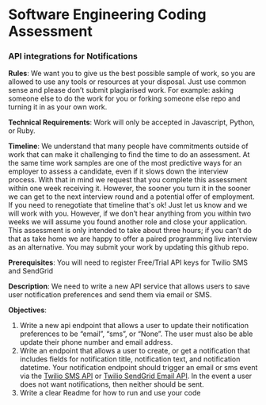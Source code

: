 # Software Engineering Coding Assessment
### API integrations for Notifications 

**Rules**: We want you to give us the best possible sample of work, so you are allowed to use any tools or resources at your disposal. Just use common sense and please don’t submit plagiarised work. For example: asking someone else to do the work for you or forking someone else repo and turning it in as your own work.

**Technical Requirements**: Work will only be accepted in Javascript, Python, or Ruby. 

**Timeline**: We understand that many people have commitments outside of work that can make it challenging to find the time to do an assessment. At the same time work samples are one of the most predictive ways for an employer to assess a candidate, even if it slows down the interview process. With that in mind we request that you complete this assessment within one week receiving it. However, the sooner you turn it in the sooner we can get to the next interview round and a potential offer of employment. If you need to renegotiate that timeline that's ok! Just let us know and we will work with you. However, if we don’t hear anything from you within two weeks we will assume you found another role and close your application. This assessment is only intended to take about three hours; if you can’t do that as take home we are happy to offer a paired programming live interview as an alternative. You may submit your work by updating this github repo.

**Prerequisites**: You will need to register Free/Trial API keys for Twilio SMS and SendGrid

**Description**: We need to write a new API service that allows users to save user notification preferences and send them via email or SMS.

**Objectives**:
1. Write a new api endpoint that allows a user to update their notification preferences to be “email”, “sms”, or “None”. The user must also be able update their phone number and email address.
2. Write an endpoint that allows a user to create, or get a notification that includes fields for notification title, notification text, and notification datetime. 
Your notification endpoint should trigger an email or sms event via the [Twilio SMS API](https://www.twilio.com/docs/usage/api#send-an-sms-with-twilios-api) or [Twilio SendGrid Email API](https://www.twilio.com/sendgrid/email-api). In the event a user does not want notifications, then neither should be sent.
3. Write a clear Readme for how to run and use your code
